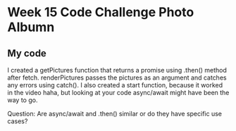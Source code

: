 # Week 15 Code Challenge Photo Albumn

## My code

I created a getPictures function that returns a promise using .then() method after fetch. renderPictures passes the pictures as an argument and catches any errors using catch(). I also created a start function, because it worked in the video haha, but looking at your code async/await might have been the way to go.

Question: Are async/await and .then() similar or do they have specific use cases?